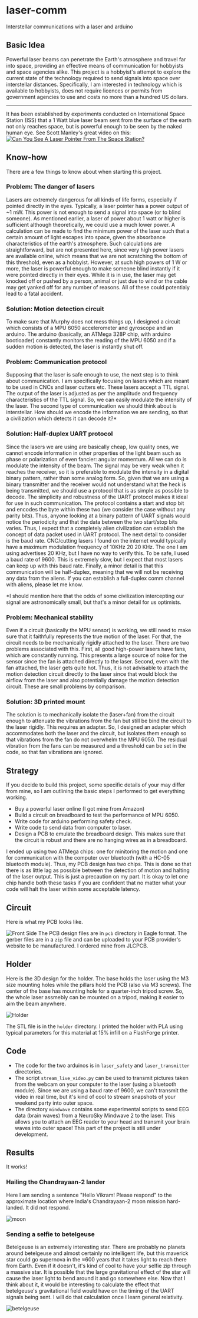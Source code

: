 # laser-comm
Interstellar communications with a laser and arduino

## Basic Idea

Powerful laser beams can penetrate the Earth's atmosphere and travel far into space, providing an effective means of communication for hobbyists and space agencies alike. This project is a hobbyist's attempt to explore the current state of the technology required to send signals into space over interstellar distances. Specifically, I am interested in technology which is available to hobbyists, does not require licences or permits from government agencies to use and costs no more than a hundred US dollars.

----
It has been established by experiments conducted on International Space Station (ISS) that a 1 Watt blue laser beam sent from the surface of the earth not only reaches space, but is powerful enough to be seen by the naked human eye. See Scott Manley's great video on this:  
[![Can You See A Laser Pointer From The Space Station?](http://img.youtube.com/vi/DCQ2CbfGs6g/0.jpg)](http://www.youtube.com/watch?v=DCQ2CbfGs6g "Can You See A Laser Pointer From The Space Station?")

## Know-how

There are a few things to know about when starting this project. 

### Problem: The danger of lasers

Lasers are extremely dangerous for all kinds of life forms, especially if pointed directly in the eyes. Typically, a laser pointer has a power output of \~1 mW. This power is not enough to send a signal into space (or to blind someone). As mentioned earlier, a laser of power about 1 watt or higher is sufficient although theoretically, we could use a much lower power. A calculation can be made to find the minimum power of the laser such that a certain amount of light escapes into space, given the absorbance characteristics of the earth's atmosphere. Such calculations are straightforward, but are not presented here, since very high power lasers are available online, which means that we are not scratching the bottom of this threshold, even as a hobbyist. However, at such high powers of 1 W or more, the laser is powerful enough to make someone blind instantly if it were pointed directly in their eyes. While it is in use, the laser may get knocked off or pushed by a person, animal or just due to wind or the cable may get yanked off for any number of reasons. All of these could potentialy lead to a fatal accident.


### Solution: Motion detection circuit
To make sure that Murphy does not mess things up, I designed a circuit which consists of a MPU 6050 accelerometer and gyroscope and an arduino.
The arduino (basically, an ATMega 328P chip, with arduino bootloader) constantly monitors the reading of the MPU 6050 and if a sudden motion is detected, the laser is instantly shut off.

### Problem: Communication protocol
Supposing that the laser is safe enough to use, the next step is to think about communication. I am specifically focusing on lasers which are meant to be used in CNCs and laser cutters etc. These lasers accept a TTL signal. The output of the laser is adjusted as per the amplitude and frequency characteristics of the TTL signal. So, we can easily modulate the intensity of the laser. The second type of communication we should think about is interstellar. How should we encode the information we are sending, so that a civilization which detects it can decode it?\* 

### Solution: Half-duplex UART protocol
Since the lasers we are using are basically cheap, low quality ones, we cannot encode information in other properties of the light beam such as phase or polarization of even fancier: angular momentum. All we can do is modulate the intensity of the beam. The signal may be very weak when it reaches the receiver, so it is preferable to modulate the intensity in a digital binary pattern, rather than some analog form. So, given that we are using a binary transmitter and the receiver would not understand what the heck is being transmitted, we should use a protocol that is as simple as possible to decode. The simplicity and robustness of the UART protocol makes it ideal for use in such communication. The protocol contains a start and stop bit and encodes the byte within these two (we consider the case without any parity bits). Thus, anyone looking at a binary pattern of UART signals would notice the periodicity and that the data between the two start/stop bits varies. Thus, I expect that a completely alien civilization can establish the concept of data packet used in UART protocol. The next detail to consider is the baud rate. CNC/cutting lasers I found on the internet would typically have a maximum modulation frequency of 10KHz 20 20 KHz. The one I am using advertises 20 KHz, but I have no way to verify this. To be safe, I used a baud rate of 9600. This is extremely slow, but I expect that most lasers can keep up with this baud rate. Finally, a minor detail is that this communication will be half-duplex, meaning that we will not be receiving any data from the aliens. If you can establish a full-duplex comm channel with aliens, please let me know.

\*I should mention here that the odds of some civilization intercepting our signal are astronomically small, but that's a minor detail for us optimists.

### Problem: Mechanical stability
Even if a circuit (basically the MPU sensor) is working, we still need to make sure that it faithfully represents the true motion of the laser. For that, the circuit needs to be mechanically rigidly attached to the laser. There are two problems associated with this. First, all good high-power lasers have fans, which are constantly running. This presents a large source of noise for the sensor since the fan is attached directly to the laser. Second, even with the fan attached, the laser gets quite hot. Thus, it is not advisable to attach the motion detection circuit directly to the laser since that would block the airflow from the laser and also potentially damage the motion detection circuit. These are small problems by comparison.

### Solution: 3D printed mount
The solution is to mechanically isolate the (laser+fan) from the circuit enough to attenuate the vibrations from the fan but still be bind the circuit to the laser rigidly. This requires an adapter. So, I designed an adapter which accommodates both the laser and the circuit, but isolates them enough so that vibrations from the fan do not overwhelm the MPU 6050. The residual vibration from the fans can be measured and a threshold can be set in the code, so that fan vibrations are ignored.

## Strategy
If you decide to build this project, some specific details of your may differ from mine, so I am outlining the basic steps I performed to get everything working.

- Buy a powerful laser online (I got mine from Amazon)
- Build a circuit on breadboard to test the performance of MPU 6050.
- Write code for arduino performing safety check.
- Write code to send data from computer to laser.
- Design a PCB to emulate the breadboard design. This makes sure that the circuit is robust and there are no hanging wires as in a breadboard.

I ended up using two ATMega chips: one for minitoring the motion and one for communication with the computer over bluetooth (with a HC-05 bluetooth module). Thus, my PCB design has two chips. This is done so that there is as little lag as possible between the detection of motion and halting of the laser output. This is just a precaution on my part. It is okay to let one chip handle both these tasks if you are confident that no matter what your code will halt the laser within some acceptable latency.

## Circuit
Here is what my PCB looks like.

![Front Side](https://github.com/dataplayer12/laser-comm/blob/master/images/pcb.png)
The PCB design files are in `pcb` directory in Eagle format. The gerber files are in a `zip` file and can be uploaded to your PCB provider's website to be manufactured. I ordered mine from JLCPCB.

## Holder
Here is the 3D design for the holder. The base holds the laser using the M3 size mounting holes while the pillars hold the PCB (also via M3 screws). The center of the base has mounting hole for a quarter-inch tripod screw. So, the whole laser assmebly can be mounted on a tripod, making it easier to aim the beam anywhere.

![Holder](https://github.com/dataplayer12/laser-comm/blob/master/images/holder.png)

The STL file is in the `holder` directory. I printed the holder with PLA using typical parameters for this material at 15% infill on a FlashForge printer.

## Code
- The code for the two arduinos is in `laser_safety` and `laser_transmitter` directories.
- The script `stream_live_video.py` can be used to transmit pictures taken from the webcam on your computer to the laser (using a bluetooth module). Since we are using a baud rate of 9600, we can't transmit the video in real time, but it's kind of cool to stream snapshots of your weekend party into outer space.
- The directory `mindwave` contains some experimental scripts to send EEG data (brain waves) from a NeuroSky Mindwave 2 to the laser. This allows you to attach an EEG reader to your head and transmit your brain waves into outer space! This part of the project is still under development.

## Results
It works!

### Hailing the Chandrayaan-2 lander
Here I am sending a sentence "Hello Vikram! Please respond" to the approximate location where India's Chandrayaan-2 moon mission hard-landed. It did not respond.

![moon](https://github.com/dataplayer12/laser-comm/blob/master/images/moon.jpeg)

### Sending a selfie to betelgeuse
Betelgeuse is an extremely interesting star. There are probably no planets around betelgeuse and almost certainly no intelligent life, but this maverick star could go supernova in the ≈600 years that it takes light to reach there from Earth. Even if it doesn't, it's kind of cool to have your selfie zip through a massive star. It is possible that the large gravitational effect of the star will cause the laser light to bend around it and go somewhere else. Now that I think about it, it would be interesting to calculate the effect that betelgeuse's gravitational field would have on the timing of the UART signals being sent. I will do that calculation once I learn general relativity.

![betelgeuse](https://github.com/dataplayer12/laser-comm/blob/master/images/betelgeuse.jpeg)